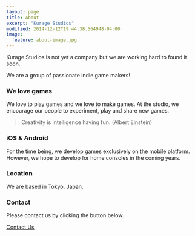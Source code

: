 ```yaml
---
layout: page
title: About
excerpt: "Kurage Studios"
modified: 2014-12-12T19:44:38.564948-04:00
image:
  feature: about-image.jpg
---
```


Kurage Studios is not yet a company but we are working hard to found it soon.

We are a group of passionate indie game makers!

### We love games

We love to play games and we love to make games.
At the studio, we encourage our people to experiment, play and share new games.

> Creativity is intelligence having fun. (Albert Einstein)

### iOS & Android

For the time being, we develop games exclusively on the mobile platform. However, we hope to develop for home consoles in the coming years.

### Location

We are based in Tokyo, Japan.

### Contact

Please contact us by clicking the button below.

<a href="mailto:kurage.studios@gmail.com" class="btn">Contact Us</a> 